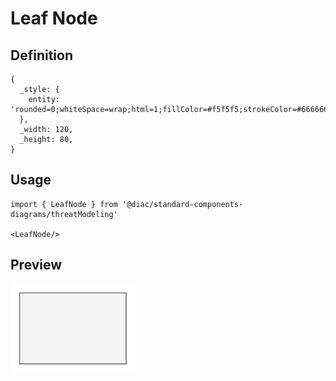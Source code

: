 # Leaf Node

## Definition

```
{
  _style: { 
    entity: 'rounded=0;whiteSpace=wrap;html=1;fillColor=#f5f5f5;strokeColor=#666666;',
  },
  _width: 120,
  _height: 80,
}
```

## Usage

```
import { LeafNode } from '@diac/standard-components-diagrams/threatModeling'

<LeafNode/>
```

## Preview

<img src="./leaf-node.png" width="200"/>
